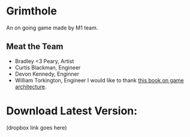 # Grimthole
An on going game made by M1 team. 

## Meat the Team
 - Bradley <3 Peary, Artist
 - Curtis Blackman, Engineer
 - Devon Kennedy, Enginner
 - William Torkington, Engineer
I would like to thank [this book on game architecture](http://gameprogrammingpatterns.com/contents.html).

# Download Latest Version:
(dropbox link goes here)
